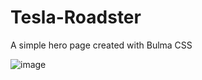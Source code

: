 # Tesla-Roadster
A simple hero page created with Bulma CSS

![image](https://github.com/user-attachments/assets/23fd17a9-538f-4c23-836e-ad9615770e71)
